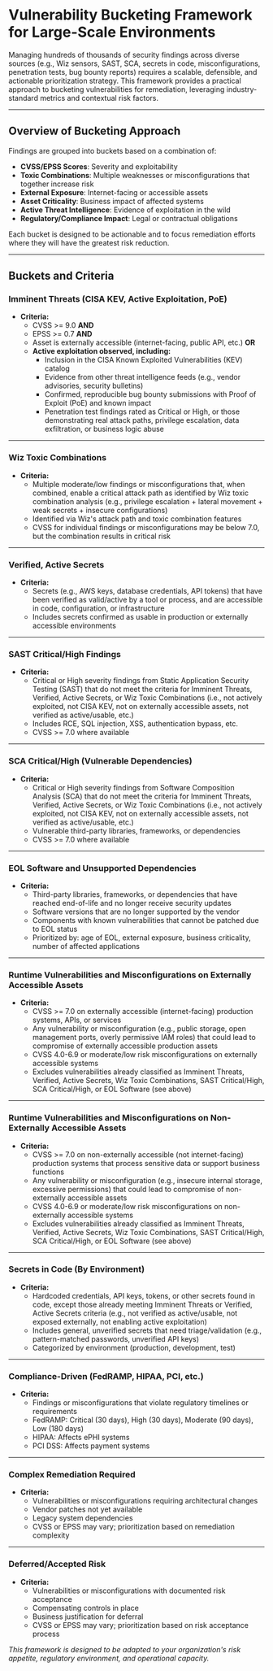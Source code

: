 # Vulnerability Bucketing Framework for Large-Scale Environments

Managing hundreds of thousands of security findings across diverse sources (e.g., Wiz sensors, SAST, SCA, secrets in code, misconfigurations, penetration tests, bug bounty reports) requires a scalable, defensible, and actionable prioritization strategy. This framework provides a practical approach to bucketing vulnerabilities for remediation, leveraging industry-standard metrics and contextual risk factors.

---

## Overview of Bucketing Approach

Findings are grouped into buckets based on a combination of:
- **CVSS/EPSS Scores**: Severity and exploitability
- **Toxic Combinations**: Multiple weaknesses or misconfigurations that together increase risk
- **External Exposure**: Internet-facing or accessible assets
- **Asset Criticality**: Business impact of affected systems
- **Active Threat Intelligence**: Evidence of exploitation in the wild
- **Regulatory/Compliance Impact**: Legal or contractual obligations

Each bucket is designed to be actionable and to focus remediation efforts where they will have the greatest risk reduction.

---

## Buckets and Criteria

### Imminent Threats (CISA KEV, Active Exploitation, PoE)
- **Criteria:**
  - CVSS >= 9.0 **AND**
  - EPSS >= 0.7 **AND**
  - Asset is externally accessible (internet-facing, public API, etc.) **OR**
  - **Active exploitation observed, including:**
    - Inclusion in the CISA Known Exploited Vulnerabilities (KEV) catalog
    - Evidence from other threat intelligence feeds (e.g., vendor advisories, security bulletins)
    - Confirmed, reproducible bug bounty submissions with Proof of Exploit (PoE) and known impact
    - Penetration test findings rated as Critical or High, or those demonstrating real attack paths, privilege escalation, data exfiltration, or business logic abuse

---

### Wiz Toxic Combinations
- **Criteria:**
  - Multiple moderate/low findings or misconfigurations that, when combined, enable a critical attack path as identified by Wiz toxic combination analysis (e.g., privilege escalation + lateral movement + weak secrets + insecure configurations)
  - Identified via Wiz's attack path and toxic combination features
  - CVSS for individual findings or misconfigurations may be below 7.0, but the combination results in critical risk

---

### Verified, Active Secrets
- **Criteria:**
  - Secrets (e.g., AWS keys, database credentials, API tokens) that have been verified as valid/active by a tool or process, and are accessible in code, configuration, or infrastructure
  - Includes secrets confirmed as usable in production or externally accessible environments

---

### SAST Critical/High Findings
- **Criteria:**
  - Critical or High severity findings from Static Application Security Testing (SAST) that do not meet the criteria for Imminent Threats, Verified, Active Secrets, or Wiz Toxic Combinations (i.e., not actively exploited, not CISA KEV, not on externally accessible assets, not verified as active/usable, etc.)
  - Includes RCE, SQL injection, XSS, authentication bypass, etc.
  - CVSS >= 7.0 where available

---

### SCA Critical/High (Vulnerable Dependencies)
- **Criteria:**
  - Critical or High severity findings from Software Composition Analysis (SCA) that do not meet the criteria for Imminent Threats, Verified, Active Secrets, or Wiz Toxic Combinations (i.e., not actively exploited, not CISA KEV, not on externally accessible assets, not verified as active/usable, etc.)
  - Vulnerable third-party libraries, frameworks, or dependencies
  - CVSS >= 7.0 where available

---

### EOL Software and Unsupported Dependencies
- **Criteria:**
  - Third-party libraries, frameworks, or dependencies that have reached end-of-life and no longer receive security updates
  - Software versions that are no longer supported by the vendor
  - Components with known vulnerabilities that cannot be patched due to EOL status
  - Prioritized by: age of EOL, external exposure, business criticality, number of affected applications

---

### Runtime Vulnerabilities and Misconfigurations on Externally Accessible Assets
- **Criteria:**
  - CVSS >= 7.0 on externally accessible (internet-facing) production systems, APIs, or services
  - Any vulnerability or misconfiguration (e.g., public storage, open management ports, overly permissive IAM roles) that could lead to compromise of externally accessible production assets
  - CVSS 4.0-6.9 or moderate/low risk misconfigurations on externally accessible systems
  - Excludes vulnerabilities already classified as Imminent Threats, Verified, Active Secrets, Wiz Toxic Combinations, SAST Critical/High, SCA Critical/High, or EOL Software (see above)

---

### Runtime Vulnerabilities and Misconfigurations on Non-Externally Accessible Assets
- **Criteria:**
  - CVSS >= 7.0 on non-externally accessible (not internet-facing) production systems that process sensitive data or support business functions
  - Any vulnerability or misconfiguration (e.g., insecure internal storage, excessive permissions) that could lead to compromise of non-externally accessible assets
  - CVSS 4.0-6.9 or moderate/low risk misconfigurations on non-externally accessible systems
  - Excludes vulnerabilities already classified as Imminent Threats, Verified, Active Secrets, Wiz Toxic Combinations, SAST Critical/High, SCA Critical/High, or EOL Software (see above)

---

### Secrets in Code (By Environment)
- **Criteria:**
  - Hardcoded credentials, API keys, tokens, or other secrets found in code, except those already meeting Imminent Threats or Verified, Active Secrets criteria (e.g., not verified as active/usable, not exposed externally, not enabling active exploitation)
  - Includes general, unverified secrets that need triage/validation (e.g., pattern-matched passwords, unverified API keys)
  - Categorized by environment (production, development, test)

---

### Compliance-Driven (FedRAMP, HIPAA, PCI, etc.)
- **Criteria:**
  - Findings or misconfigurations that violate regulatory timelines or requirements
  - FedRAMP: Critical (30 days), High (30 days), Moderate (90 days), Low (180 days)
  - HIPAA: Affects ePHI systems
  - PCI DSS: Affects payment systems

---

### Complex Remediation Required
- **Criteria:**
  - Vulnerabilities or misconfigurations requiring architectural changes
  - Vendor patches not yet available
  - Legacy system dependencies
  - CVSS or EPSS may vary; prioritization based on remediation complexity

---

### Deferred/Accepted Risk
- **Criteria:**
  - Vulnerabilities or misconfigurations with documented risk acceptance
  - Compensating controls in place
  - Business justification for deferral
  - CVSS or EPSS may vary; prioritization based on risk acceptance process


_This framework is designed to be adapted to your organization's risk appetite, regulatory environment, and operational capacity._ 